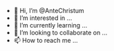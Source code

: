 - 👋 Hi, I’m @AnteChristum
- 👀 I’m interested in ...
- 🌱 I’m currently learning ...
- 💞️ I’m looking to collaborate on ...
- 📫 How to reach me ...

<!---
AnteChristum/AnteChristum is a ✨ special ✨ repository because its `README.md` (this file) appears on your GitHub profile.
You can click the Preview link to take a look at your changes.
--->
